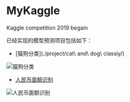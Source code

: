 # MyKaggle

Kaggle competition 2019 begain

已经实现的模型预测项目包括如下：

- [猫狗分类](./project/cat\ and\ dog\ classiy/)

![猫狗分类](./image/catanddog.png)

- [人民币面额识别](./project/RMBRecongition/)

![人民币面额识别](./image/RMBReog.png)

